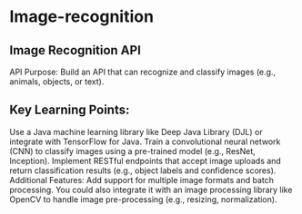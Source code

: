 # Image-recognition
## Image Recognition API
API Purpose: Build an API that can recognize and classify images (e.g., animals, objects, or text).
 ## Key Learning Points:
Use a Java machine learning library like Deep Java Library (DJL) or integrate with TensorFlow for Java.
Train a convolutional neural network (CNN) to classify images using a pre-trained model (e.g., ResNet, Inception).
Implement RESTful endpoints that accept image uploads and return classification results (e.g., object labels and confidence scores).
Additional Features: Add support for multiple image formats and batch processing. You could also integrate it with an image processing library like OpenCV to handle image pre-processing (e.g., resizing, normalization).

